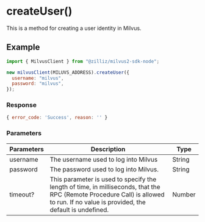 # createUser()

This is a method for creating a user identity in Milvus.

## Example

```javascript
import { MilvusClient } from "@zilliz/milvus2-sdk-node";

new milvusClient(MILUVS_ADDRESS).createUser({
  username: "milvus",
  password: "milvus",
});
```

### Response

```javascript
{ error_code: 'Success', reason: '' }
```

### Parameters

| Parameters | Description                                                                                                                                                                       | Type   |
| ---------- | --------------------------------------------------------------------------------------------------------------------------------------------------------------------------------- | ------ |
| username   | The username used to log into Milvus                                                                                                                                              | String |
| password   | The password used to log into Milvus.                                                                                                                                             | String |
| timeout?   | This parameter is used to specify the length of time, in milliseconds, that the RPC (Remote Procedure Call) is allowed to run. If no value is provided, the default is undefined. | Number |
